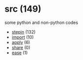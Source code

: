 # src (149)
some python and non-python codes

+ [stepin](stepin/README.md) (132)
+ [import](import/README.md) (10)
+ [apply](apply/README.md) (6)
+ [share](share/README.md) (0)
+ [ease](ease/README.md) (1)
